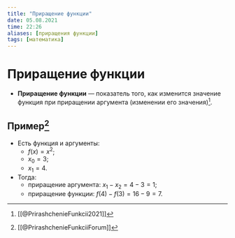 ```yaml
---
title: "Приращение функции"
date: 05.08.2021
time: 22:26
aliases: [приращения функции]
tags: [математика]
---
```


# Приращение функции

- **Приращение функции** — показатель того, как изменится значение функция при приращении аргумента (изменении его значения)[^1]. 

## Пример[^2]

- Есть функция и аргументы: 
	- $f(x)=x^2$; 
	- $x_0=3$;
	- $x_1=4$.
- Тогда: 
	- приращение аргумента: $x_1 - x_2 = 4-3 = 1$;
	- приращение функции: $f(4) - f(3) = 16 - 9 = 7$.

[^1]: [[@PrirashchenieFunkcii2021]]
[^2]: [[@PrirashchenieFunkciiForum]]